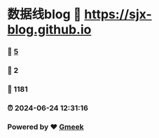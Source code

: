 # 数据线blog :link: https://sjx-blog.github.io 
### :page_facing_up: [5](https://sjx-blog.github.io/tag.html) 
### :speech_balloon: 2 
### :hibiscus: 1181 
### :alarm_clock: 2024-06-24 12:31:16 
### Powered by :heart: [Gmeek](https://github.com/Meekdai/Gmeek)
